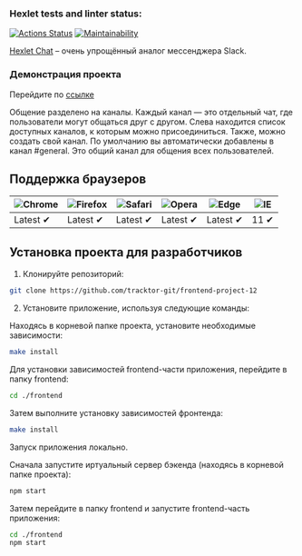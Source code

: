 ### Hexlet tests and linter status:
[![Actions Status](https://github.com/tracktor-git/frontend-project-12/workflows/hexlet-check/badge.svg)](https://github.com/tracktor-git/frontend-project-12/actions)
[![Maintainability](https://api.codeclimate.com/v1/badges/dfdb4278d40e1476e649/maintainability)](https://codeclimate.com/github/tracktor-git/frontend-project-12/maintainability)

[Hexlet Chat](https://frontend-project-12-production-23dd.up.railway.app/) – очень упрощённый аналог мессенджера Slack.

### Демонстрация проекта
Перейдите по [ссылке](https://frontend-project-12-production-23dd.up.railway.app/)

Общение разделено на каналы. Каждый канал — это отдельный чат, где пользователи могут общаться друг с другом. Слева находится список доступных каналов, к которым можно присоединиться. Также, можно создать свой канал. По умолчанию вы автоматически добавлены в канал #general. Это общий канал для общения всех пользователей.

## Поддержка браузеров
![Chrome](https://raw.githubusercontent.com/alrra/browser-logos/main/src/chrome/chrome_48x48.png) | ![Firefox](https://raw.githubusercontent.com/alrra/browser-logos/main/src/firefox/firefox_48x48.png) | ![Safari](https://raw.githubusercontent.com/alrra/browser-logos/main/src/safari/safari_48x48.png) | ![Opera](https://raw.githubusercontent.com/alrra/browser-logos/main/src/opera/opera_48x48.png) | ![Edge](https://raw.githubusercontent.com/alrra/browser-logos/main/src/edge/edge_48x48.png) | ![IE](https://raw.githubusercontent.com/alrra/browser-logos/master/src/archive/internet-explorer_9-11/internet-explorer_9-11_48x48.png) |
--- | --- | --- | --- | --- | --- |
Latest ✔ | Latest ✔ | Latest ✔ | Latest ✔ | Latest ✔ | 11 ✔ |

## Установка проекта для разработчиков
1. Клонируйте репозиторий:
```sh 
git clone https://github.com/tracktor-git/frontend-project-12
```

2. Установите приложение, используя следующие команды:

Находясь в корневой папке проекта, установите необходимые зависимости:

```sh
make install
```

Для установки зависимостей frontend-части приложения, перейдите в папку frontend:

```sh
cd ./frontend
```

Затем выполните установку зависимостей фронтенда:

```sh
make install
```

Запуск приложения локально.

Сначала запустите иртуальный сервер бэкенда (находясь в корневой папке проекта):

```sh
npm start
```

Затем перейдите в папку frontend и запустите frontend-часть приложения:

```sh
cd ./frontend
npm start
```
